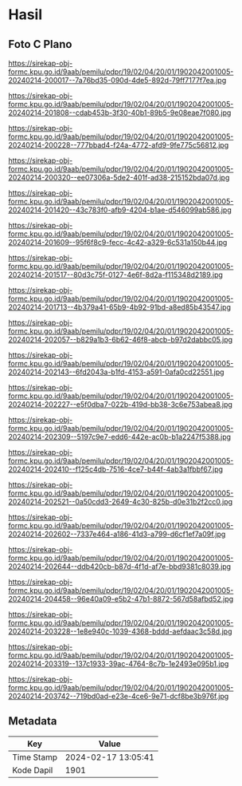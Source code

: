 # Hasil

## Foto C Plano

https://sirekap-obj-formc.kpu.go.id/9aab/pemilu/pdpr/19/02/04/20/01/1902042001005-20240214-200017--7a76bd35-090d-4de5-892d-79ff7177f7ea.jpg

https://sirekap-obj-formc.kpu.go.id/9aab/pemilu/pdpr/19/02/04/20/01/1902042001005-20240214-201808--cdab453b-3f30-40b1-89b5-9e08eae7f080.jpg

https://sirekap-obj-formc.kpu.go.id/9aab/pemilu/pdpr/19/02/04/20/01/1902042001005-20240214-200228--777bbad4-f24a-4772-afd9-9fe775c56812.jpg

https://sirekap-obj-formc.kpu.go.id/9aab/pemilu/pdpr/19/02/04/20/01/1902042001005-20240214-200320--ee07306a-5de2-401f-ad38-215152bda07d.jpg

https://sirekap-obj-formc.kpu.go.id/9aab/pemilu/pdpr/19/02/04/20/01/1902042001005-20240214-201420--43c783f0-afb9-4204-b1ae-d546099ab586.jpg

https://sirekap-obj-formc.kpu.go.id/9aab/pemilu/pdpr/19/02/04/20/01/1902042001005-20240214-201609--95f6f8c9-fecc-4c42-a329-6c531a150b44.jpg

https://sirekap-obj-formc.kpu.go.id/9aab/pemilu/pdpr/19/02/04/20/01/1902042001005-20240214-201517--80d3c75f-0127-4e6f-8d2a-f115348d2189.jpg

https://sirekap-obj-formc.kpu.go.id/9aab/pemilu/pdpr/19/02/04/20/01/1902042001005-20240214-201713--4b379a41-65b9-4b92-91bd-a8ed85b43547.jpg

https://sirekap-obj-formc.kpu.go.id/9aab/pemilu/pdpr/19/02/04/20/01/1902042001005-20240214-202057--b829a1b3-6b62-46f8-abcb-b97d2dabbc05.jpg

https://sirekap-obj-formc.kpu.go.id/9aab/pemilu/pdpr/19/02/04/20/01/1902042001005-20240214-202143--6fd2043a-b1fd-4153-a591-0afa0cd22551.jpg

https://sirekap-obj-formc.kpu.go.id/9aab/pemilu/pdpr/19/02/04/20/01/1902042001005-20240214-202227--e5f0dba7-022b-419d-bb38-3c6e753abea8.jpg

https://sirekap-obj-formc.kpu.go.id/9aab/pemilu/pdpr/19/02/04/20/01/1902042001005-20240214-202309--5197c9e7-edd6-442e-ac0b-b1a2247f5388.jpg

https://sirekap-obj-formc.kpu.go.id/9aab/pemilu/pdpr/19/02/04/20/01/1902042001005-20240214-202410--f125c4db-7516-4ce7-b44f-4ab3a1fbbf67.jpg

https://sirekap-obj-formc.kpu.go.id/9aab/pemilu/pdpr/19/02/04/20/01/1902042001005-20240214-202521--0a50cdd3-2649-4c30-825b-d0e31b2f2cc0.jpg

https://sirekap-obj-formc.kpu.go.id/9aab/pemilu/pdpr/19/02/04/20/01/1902042001005-20240214-202602--7337e464-a186-41d3-a799-d6cf1ef7a09f.jpg

https://sirekap-obj-formc.kpu.go.id/9aab/pemilu/pdpr/19/02/04/20/01/1902042001005-20240214-202644--ddb420cb-b87d-4f1d-af7e-bbd9381c8039.jpg

https://sirekap-obj-formc.kpu.go.id/9aab/pemilu/pdpr/19/02/04/20/01/1902042001005-20240214-204458--96e40a09-e5b2-47b1-8872-567d58afbd52.jpg

https://sirekap-obj-formc.kpu.go.id/9aab/pemilu/pdpr/19/02/04/20/01/1902042001005-20240214-203228--1e8e940c-1039-4368-bddd-aefdaac3c58d.jpg

https://sirekap-obj-formc.kpu.go.id/9aab/pemilu/pdpr/19/02/04/20/01/1902042001005-20240214-203319--137c1933-39ac-4764-8c7b-1e2493e095b1.jpg

https://sirekap-obj-formc.kpu.go.id/9aab/pemilu/pdpr/19/02/04/20/01/1902042001005-20240214-203742--719bd0ad-e23e-4ce6-9e71-dcf8be3b976f.jpg


## Metadata

| Key        | Value               |
| ---------- | ------------------- |
| Time Stamp | 2024-02-17 13:05:41 |
| Kode Dapil | 1901                |



